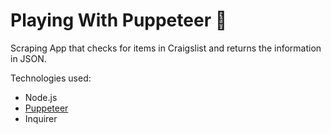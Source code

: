 # Playing With Puppeteer :dolls:

Scraping App that checks for items in Craigslist and returns the information in JSON.

Technologies used:

- Node.js
- [Puppeteer](https://www.npmjs.com/package/puppeteer)
- Inquirer

